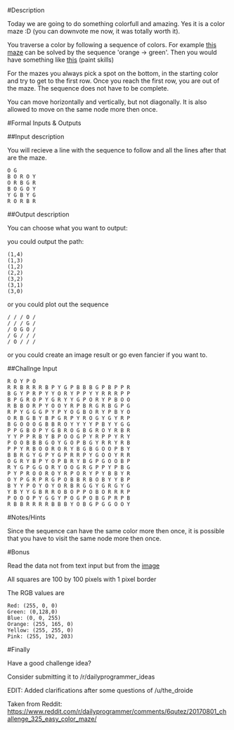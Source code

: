 #Description

Today we are going to do something colorfull and amazing. Yes it is a color maze :D (you can downvote me now, it was totally worth it).

You traverse a color by following a sequence of colors. For example [this maze](http://imgur.com/AnK1kwa) can be solved by the sequence 'orange -> green'.
Then you would have something like [this](http://imgur.com/zgciqa5) (paint skills)

For the mazes you always pick a spot on the bottom, in the starting color and try to get to the first row. Once you reach the first row, you are out of the maze. The sequence does not have to be complete.

You can move horizontally and vertically, but not diagonally. It is also allowed to move on the same node more then once.

#Formal Inputs & Outputs

##Input description

You will recieve a line with the sequence to follow and all the lines after that are the maze.

    O G
    B O R O Y
    O R B G R
    B O G O Y 
    Y G B Y G 
    R O R B R

##Output description

You can choose what you want to output:

you could output the path:

    (1,4)
    (1,3)
    (1,2)
    (2,2)
    (3,2)
    (3,1)
    (3,0)

or you could plot out the sequence

    / / / O /
    / / / G /
    / O G O / 
    / G / / / 
    / O / / /

or you could create an image result or go even fancier if you want to.


##Challnge Input

    R O Y P O
    R R B R R R B P Y G P B B B G P B P P R
    B G Y P R P Y Y O R Y P P Y Y R R R P P
    B P G R O P Y G R Y Y G P O R Y P B O O
    R B B O R P Y O O Y R P B R G R B G P G
    R P Y G G G P Y P Y O G B O R Y P B Y O
    O R B G B Y B P G R P Y R O G Y G Y R P
    B G O O O G B B R O Y Y Y Y P B Y Y G G
    P P G B O P Y G B R O G B G R O Y R B R
    Y Y P P R B Y B P O O G P Y R P P Y R Y
    P O O B B B G O Y G O P B G Y R R Y R B
    P P Y R B O O R O R Y B G B G O O P B Y
    B B R G Y G P Y G P R R P Y G O O Y R R
    O G R Y B P Y O P B R Y B G P G O O B P
    R Y G P G G O R Y O O G R G P P Y P B G
    P Y P R O O R O Y R P O R Y P Y B B Y R
    O Y P G R P R G P O B B R B O B Y Y B P
    B Y Y P O Y O Y O R B R G G Y G R G Y G
    Y B Y Y G B R R O B O P P O B O R R R P
    P O O O P Y G G Y P O G P O B G P R P B
    R B B R R R R B B B Y O B G P G G O O Y

#Notes/Hints

Since the sequence can have the same color more then once, it is possible that you have to visit the same node more then once.

#Bonus

Read the data not from text input but from the [image](http://imgur.com/uoItN6T)

All squares are 100 by 100 pixels with 1 pixel border

The RGB values are

    Red: (255, 0, 0)
    Green: (0,128,0)
    Blue: (0, 0, 255)
    Orange: (255, 165, 0)
    Yellow: (255, 255, 0)
    Pink: (255, 192, 203)

#Finally

Have a good challenge idea?

Consider submitting it to /r/dailyprogrammer_ideas

EDIT: Added clarifications after some questions of /u/the_droide

Taken from Reddit: https://www.reddit.com/r/dailyprogrammer/comments/6qutez/20170801_challenge_325_easy_color_maze/